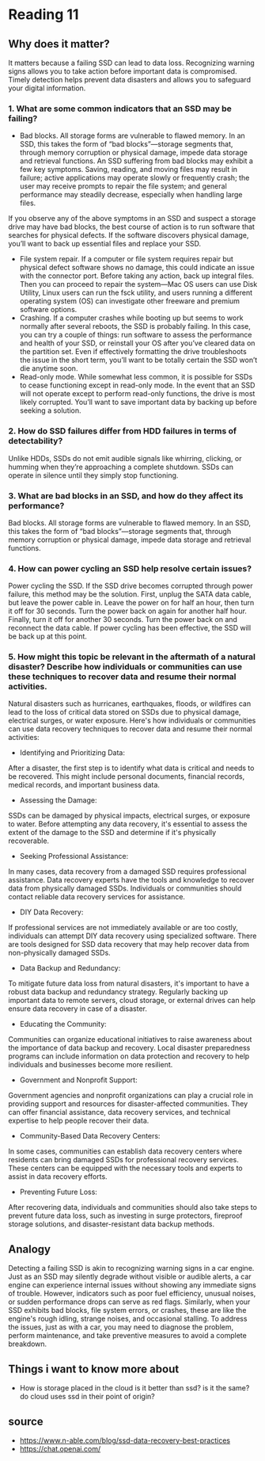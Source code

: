 # Reading 11
## Why does it matter?

It matters because a failing SSD can lead to data loss. Recognizing warning signs allows you to take action before important data is compromised. Timely detection helps prevent data disasters and allows you to safeguard your digital information.

### 1. What are some common indicators that an SSD may be failing?

 - Bad blocks. All storage forms are vulnerable to flawed memory. In an SSD, this takes the form of “bad blocks”—storage segments that, through memory corruption or physical damage, impede data storage and retrieval functions.
An SSD suffering from bad blocks may exhibit a few key symptoms. Saving, reading, and moving files may result in failure; active applications may operate slowly or frequently crash; the user may receive prompts to repair the file system; and general performance may steadily decrease, especially when handling large files.

If you observe any of the above symptoms in an SSD and suspect a storage drive may have bad blocks, the best course of action is to run software that searches for physical defects. If the software discovers physical damage, you’ll want to back up essential files and replace your SSD.

- File system repair. If a computer or file system requires repair but physical defect software shows no damage, this could indicate an issue with the connector port. Before taking any action, back up integral files. Then you can proceed to repair the system—Mac OS users can use Disk Utility, Linux users can run the fsck utility, and users running a different operating system (OS) can investigate other freeware and premium software options.
- Crashing. If a computer crashes while booting up but seems to work normally after several reboots, the SSD is probably failing. In this case, you can try a couple of things: run software to assess the performance and health of your SSD, or reinstall your OS after you’ve cleared data on the partition set. Even if effectively formatting the drive troubleshoots the issue in the short term, you’ll want to be totally certain the SSD won’t die anytime soon.
- Read-only mode. While somewhat less common, it is possible for SSDs to cease functioning except in read-only mode. In the event that an SSD will not operate except to perform read-only functions, the drive is most likely corrupted. You’ll want to save important data by backing up before seeking a solution.

### 2. How do SSD failures differ from HDD failures in terms of detectability?

Unlike HDDs, SSDs do not emit audible signals like whirring, clicking, or humming when they’re approaching a complete shutdown. SSDs can operate in silence until they simply stop functioning.

### 3. What are bad blocks in an SSD, and how do they affect its performance?

Bad blocks. All storage forms are vulnerable to flawed memory. In an SSD, this takes the form of “bad blocks”—storage segments that, through memory corruption or physical damage, impede data storage and retrieval functions.

### 4. How can power cycling an SSD help resolve certain issues?

Power cycling the SSD. If the SSD drive becomes corrupted through power failure, this method may be the solution. First, unplug the SATA data cable, but leave the power cable in. Leave the power on for half an hour, then turn it off for 30 seconds. Turn the power back on again for another half hour. Finally, turn it off for another 30 seconds. Turn the power back on and reconnect the data cable. If power cycling has been effective, the SSD will be back up at this point.

### 5. How might this topic be relevant in the aftermath of a natural disaster? Describe how individuals or communities can use these techniques to recover data and resume their normal activities.

Natural disasters such as hurricanes, earthquakes, floods, or wildfires can lead to the loss of critical data stored on SSDs due to physical damage, electrical surges, or water exposure. Here's how individuals or communities can use data recovery techniques to recover data and resume their normal activities:

- Identifying and Prioritizing Data:

After a disaster, the first step is to identify what data is critical and needs to be recovered. This might include personal documents, financial records, medical records, and important business data.
- Assessing the Damage:

SSDs can be damaged by physical impacts, electrical surges, or exposure to water. Before attempting any data recovery, it's essential to assess the extent of the damage to the SSD and determine if it's physically recoverable.
- Seeking Professional Assistance:

In many cases, data recovery from a damaged SSD requires professional assistance. Data recovery experts have the tools and knowledge to recover data from physically damaged SSDs. Individuals or communities should contact reliable data recovery services for assistance.
- DIY Data Recovery:

If professional services are not immediately available or are too costly, individuals can attempt DIY data recovery using specialized software. There are tools designed for SSD data recovery that may help recover data from non-physically damaged SSDs.
- Data Backup and Redundancy:

To mitigate future data loss from natural disasters, it's important to have a robust data backup and redundancy strategy. Regularly backing up important data to remote servers, cloud storage, or external drives can help ensure data recovery in case of a disaster.
- Educating the Community:

Communities can organize educational initiatives to raise awareness about the importance of data backup and recovery. Local disaster preparedness programs can include information on data protection and recovery to help individuals and businesses become more resilient.
- Government and Nonprofit Support:

Government agencies and nonprofit organizations can play a crucial role in providing support and resources for disaster-affected communities. They can offer financial assistance, data recovery services, and technical expertise to help people recover their data.
- Community-Based Data Recovery Centers:

In some cases, communities can establish data recovery centers where residents can bring damaged SSDs for professional recovery services. These centers can be equipped with the necessary tools and experts to assist in data recovery efforts.
- Preventing Future Loss:

After recovering data, individuals and communities should also take steps to prevent future data loss, such as investing in surge protectors, fireproof storage solutions, and disaster-resistant data backup methods.


## Analogy

Detecting a failing SSD is akin to recognizing warning signs in a car engine. Just as an SSD may silently degrade without visible or audible alerts, a car engine can experience internal issues without showing any immediate signs of trouble. However, indicators such as poor fuel efficiency, unusual noises, or sudden performance drops can serve as red flags. Similarly, when your SSD exhibits bad blocks, file system errors, or crashes, these are like the engine's rough idling, strange noises, and occasional stalling. To address the issues, just as with a car, you may need to diagnose the problem, perform maintenance, and take preventive measures to avoid a complete breakdown.

## Things i want to know more about
- How is storage placed in the cloud is it better than ssd? is it the same? do cloud uses ssd in their point of origin?

## source
- https://www.n-able.com/blog/ssd-data-recovery-best-practices
- https://chat.openai.com/